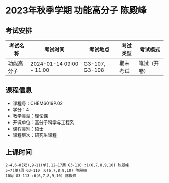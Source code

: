 # 2023年秋季学期 功能高分子 陈殿峰




## 考试安排

| 考试名称 | 考试时间 | 考试地点 | 考试类型 | 考试模式 |
| -------- | -------- | -------- | -------- | -------- |
| 功能高分子 | 2024-01-14 09:00 - 11:00 | G3-107, G3-108 | 期末考试 | 笔试（开卷） |





## 课程信息

- 课程号：CHEM6019P.02
- 学分：4
- 教学类型：理论课
- 开课单位：高分子科学与工程系
- 课程类别：硕士
- 课程层次：研究生课程

## 上课时间

```
2~4,6~8(双),9~11(单),12~17周 G3-110 :1(6,7,8,9,10) 陈殿峰
5~7(单)周 G3-110 :6(6,7,8,9,10) 陈殿峰
10周 G3-113 :6(6,7,8,9,10) 陈殿峰
```

